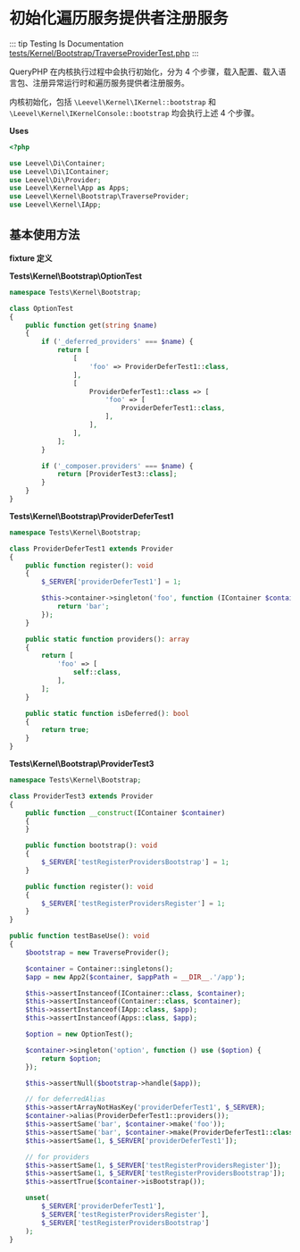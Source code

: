 # 初始化遍历服务提供者注册服务

::: tip Testing Is Documentation
[tests/Kernel/Bootstrap/TraverseProviderTest.php](https://github.com/hunzhiwange/framework/blob/master/tests/Kernel/Bootstrap/TraverseProviderTest.php)
:::
    
QueryPHP 在内核执行过程中会执行初始化，分为 4 个步骤，载入配置、载入语言包、注册异常运行时和遍历服务提供者注册服务。

内核初始化，包括 `\Leevel\Kernel\IKernel::bootstrap` 和 `\Leevel\Kernel\IKernelConsole::bootstrap` 均会执行上述 4 个步骤。


**Uses**

``` php
<?php

use Leevel\Di\Container;
use Leevel\Di\IContainer;
use Leevel\Di\Provider;
use Leevel\Kernel\App as Apps;
use Leevel\Kernel\Bootstrap\TraverseProvider;
use Leevel\Kernel\IApp;
```

## 基本使用方法

**fixture 定义**

**Tests\Kernel\Bootstrap\OptionTest**

``` php
namespace Tests\Kernel\Bootstrap;

class OptionTest
{
    public function get(string $name)
    {
        if ('_deferred_providers' === $name) {
            return [
                [
                    'foo' => ProviderDeferTest1::class,
                ],
                [
                    ProviderDeferTest1::class => [
                        'foo' => [
                            ProviderDeferTest1::class,
                        ],
                    ],
                ],
            ];
        }

        if ('_composer.providers' === $name) {
            return [ProviderTest3::class];
        }
    }
}
```

**Tests\Kernel\Bootstrap\ProviderDeferTest1**

``` php
namespace Tests\Kernel\Bootstrap;

class ProviderDeferTest1 extends Provider
{
    public function register(): void
    {
        $_SERVER['providerDeferTest1'] = 1;

        $this->container->singleton('foo', function (IContainer $container) {
            return 'bar';
        });
    }

    public static function providers(): array
    {
        return [
            'foo' => [
                self::class,
            ],
        ];
    }

    public static function isDeferred(): bool
    {
        return true;
    }
}
```

**Tests\Kernel\Bootstrap\ProviderTest3**

``` php
namespace Tests\Kernel\Bootstrap;

class ProviderTest3 extends Provider
{
    public function __construct(IContainer $container)
    {
    }

    public function bootstrap(): void
    {
        $_SERVER['testRegisterProvidersBootstrap'] = 1;
    }

    public function register(): void
    {
        $_SERVER['testRegisterProvidersRegister'] = 1;
    }
}
```


``` php
public function testBaseUse(): void
{
    $bootstrap = new TraverseProvider();

    $container = Container::singletons();
    $app = new App2($container, $appPath = __DIR__.'/app');

    $this->assertInstanceof(IContainer::class, $container);
    $this->assertInstanceof(Container::class, $container);
    $this->assertInstanceof(IApp::class, $app);
    $this->assertInstanceof(Apps::class, $app);

    $option = new OptionTest();

    $container->singleton('option', function () use ($option) {
        return $option;
    });

    $this->assertNull($bootstrap->handle($app));

    // for deferredAlias
    $this->assertArrayNotHasKey('providerDeferTest1', $_SERVER);
    $container->alias(ProviderDeferTest1::providers());
    $this->assertSame('bar', $container->make('foo'));
    $this->assertSame('bar', $container->make(ProviderDeferTest1::class));
    $this->assertSame(1, $_SERVER['providerDeferTest1']);

    // for providers
    $this->assertSame(1, $_SERVER['testRegisterProvidersRegister']);
    $this->assertSame(1, $_SERVER['testRegisterProvidersBootstrap']);
    $this->assertTrue($container->isBootstrap());

    unset(
        $_SERVER['providerDeferTest1'],
        $_SERVER['testRegisterProvidersRegister'],
        $_SERVER['testRegisterProvidersBootstrap']
    );
}
```